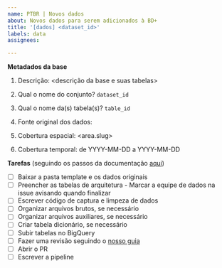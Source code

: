 ```yaml
---
name: PTBR | Novos dados
about: Novos dados para serem adicionados à BD+
title: '[dados] <dataset_id>'
labels: data
assignees: 

---
```


**Metadados da base**

1. Descrição: <descrição da base e suas tabelas>

<!-- Para (2) e (3): veja como nomeamos nossos conjuntos e tabelas aqui https://basedosdados.github.io/mais/style_data/#nomea%C3%A7%C3%A3o-de-bases-e-tabelas -->

2. Qual o nome do conjunto? `dataset_id`

3. Qual o nome da(s) tabela(s)? `table_id`

4. Fonte original dos dados: <link>

5. Cobertura espacial: <area.slug>

6. Cobertura temporal: de YYYY-MM-DD a YYYY-MM-DD

**Tarefas** (seguindo os passos da documentação [aqui](https://basedosdados.github.io/mais/colab_data/))

- [ ] Baixar a pasta template e os dados originais
- [ ] Preencher as tabelas de arquitetura - Marcar a equipe de dados na issue avisando quando finalizar
- [ ] Escrever código de captura e limpeza de dados
- [ ] Organizar arquivos brutos, se necessário
- [ ] Organizar arquivos auxiliares, se necessário
- [ ] Criar tabela dicionário, se necessário
- [ ] Subir tabelas no BigQuery
- [ ] Fazer uma revisão seguindo o [nosso guia](https://github.com/basedosdados/.github/wiki/Dados#como-fazer-code-review)
- [ ] Abrir o PR
- [ ] Escrever a pipeline

